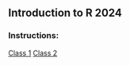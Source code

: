 ## Introduction to R 2024
### Instructions:

[Class 1](https://github.com/MarzenaMarszalek/Introduction_to_R_2024/blob/main/Intro_to_R_class_1/Introduction_to_R_class_1.html)
[Class 2](https://github.com/MarzenaMarszalek/Introduction_to_R_2024/blob/main/Intro_to_R_class_2/Introduction_to_R_class_2.html)
